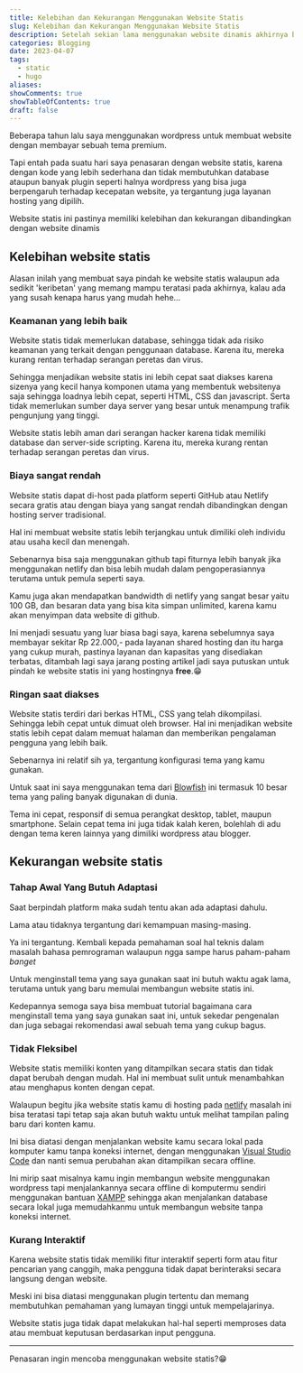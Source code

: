 ```yaml
---
title: Kelebihan dan Kekurangan Menggunakan Website Statis
slug: Kelebihan dan Kekurangan Menggunakan Website Statis
description: Setelah sekian lama menggunakan website dinamis akhirnya beralih ke website statis juga
categories: Blogging
date: 2023-04-07
tags:
  - static
  - hugo
aliases:
showComments: true
showTableOfContents: true
draft: false
---
```


Beberapa tahun lalu saya menggunakan wordpress untuk membuat website dengan membayar sebuah tema premium.

Tapi entah pada suatu hari saya penasaran dengan website statis, karena dengan kode yang lebih sederhana dan tidak membutuhkan database ataupun banyak plugin seperti halnya wordpress yang bisa juga berpengaruh terhadap kecepatan website, ya tergantung juga layanan hosting yang dipilih.

Website statis ini pastinya memiliki kelebihan dan kekurangan dibandingkan dengan website dinamis

## Kelebihan website statis

Alasan inilah yang membuat saya pindah ke website statis walaupun ada sedikit 'keribetan' yang memang mampu teratasi pada akhirnya, kalau ada yang susah kenapa harus yang mudah hehe...

### Keamanan yang lebih baik

Website statis tidak memerlukan database, sehingga tidak ada risiko keamanan yang terkait dengan penggunaan database. Karena itu, mereka kurang rentan terhadap serangan peretas dan virus.

Sehingga menjadikan website statis ini lebih cepat saat diakses karena sizenya yang kecil hanya komponen utama yang membentuk websitenya saja sehingga loadnya lebih cepat, seperti HTML, CSS dan javascript. Serta tidak memerlukan sumber daya server yang besar untuk menampung trafik pengunjung yang tinggi.

Website statis lebih aman dari serangan hacker karena tidak memiliki database dan server-side scripting. Karena itu, mereka kurang rentan terhadap serangan peretas dan virus.

### Biaya sangat rendah

Website statis dapat di-host pada platform seperti GitHub atau Netlify secara gratis atau dengan biaya yang sangat rendah dibandingkan dengan hosting server tradisional.

Hal ini membuat website statis lebih terjangkau untuk dimiliki oleh individu atau usaha kecil dan menengah.

Sebenarnya bisa saja menggunakan github tapi fiturnya lebih banyak jika menggunakan netlify dan bisa lebih mudah dalam pengoperasiannya terutama untuk pemula seperti saya.

Kamu juga akan mendapatkan bandwidth di netlify yang sangat besar yaitu 100 GB, dan besaran data yang bisa kita simpan unlimited, karena kamu akan menyimpan data website di github.

Ini menjadi sesuatu yang luar biasa bagi saya, karena sebelumnya saya membayar sekitar Rp 22.000,- pada layanan shared hosting dan itu harga yang cukup murah, pastinya layanan dan kapasitas yang disediakan terbatas, ditambah lagi saya jarang posting artikel jadi saya putuskan untuk pindah ke website statis ini yang hostingnya **free**.😁

### Ringan saat diakses

Website statis terdiri dari berkas HTML, CSS yang telah dikompilasi. Sehingga lebih cepat untuk dimuat oleh browser. Hal ini menjadikan website statis lebih cepat dalam memuat halaman dan memberikan pengalaman pengguna yang lebih baik.

Sebenarnya ini relatif sih ya, tergantung konfigurasi tema yang kamu gunakan.

Untuk saat ini saya menggunakan tema dari [Blowfish](https://blowfish.page) ini termasuk 10 besar tema yang paling banyak digunakan di dunia.

Tema ini cepat, responsif di semua perangkat desktop, tablet, maupun smartphone. Selain cepat tema ini juga tidak kalah keren, bolehlah di adu dengan tema keren lainnya yang dimiliki wordpress atau blogger.

## Kekurangan website statis

### Tahap Awal Yang Butuh Adaptasi

Saat berpindah platform maka sudah tentu akan ada adaptasi dahulu.

Lama atau tidaknya tergantung dari kemampuan masing-masing.

Ya ini tergantung. Kembali kepada pemahaman soal hal teknis dalam masalah bahasa pemrograman walaupun ngga sampe harus paham-paham _banget_

Untuk menginstall tema yang saya gunakan saat ini butuh waktu agak lama, terutama untuk yang baru memulai membangun website statis ini.

Kedepannya semoga saya bisa membuat tutorial bagaimana cara menginstall tema yang saya gunakan saat ini, untuk sekedar pengenalan dan juga sebagai rekomendasi awal sebuah tema yang cukup bagus.

### Tidak Fleksibel

Website statis memiliki konten yang ditampilkan secara statis dan tidak dapat berubah dengan mudah. Hal ini membuat sulit untuk menambahkan atau menghapus konten dengan cepat.

Walaupun begitu jika website statis kamu di hosting pada [netlify](https://netlify.com) masalah ini bisa teratasi tapi tetap saja akan butuh waktu untuk melihat tampilan paling baru dari konten kamu.

Ini bisa diatasi dengan menjalankan website kamu secara lokal pada komputer kamu tanpa koneksi internet, dengan menggunakan [Visual Studio Code](https://code.visualstudio.com/) dan nanti semua perubahan akan ditampilkan secara offline.

Ini mirip saat misalnya kamu ingin membangun website menggunakan wordpress tapi menjalankannya secara offline di komputermu sendiri menggunakan bantuan [XAMPP](https://www.apachefriends.org/download.html) sehingga akan menjalankan database secara lokal juga memudahkanmu untuk membangun website tanpa koneksi internet.

### Kurang Interaktif

Karena website statis tidak memiliki fitur interaktif seperti form atau fitur pencarian yang canggih, maka pengguna tidak dapat berinteraksi secara langsung dengan website.

Meski ini bisa diatasi menggunakan plugin tertentu dan memang membutuhkan pemahaman yang lumayan tinggi untuk mempelajarinya.

Website statis juga tidak dapat melakukan hal-hal seperti memproses data atau membuat keputusan berdasarkan input pengguna.

---

Penasaran ingin mencoba menggunakan website statis?😁

<div>
<script async src="https://pagead2.googlesyndication.com/pagead/js/adsbygoogle.js?client=ca-pub-1028861450285140"
     crossorigin="anonymous"></script>
<!-- Iklan horizontal -->
<ins class="adsbygoogle"
     style="display:block"
     data-ad-client="ca-pub-1028861450285140"
     data-ad-slot="1294831496"
     data-ad-format="auto"
     data-full-width-responsive="true"></ins>
<script>
     (adsbygoogle = window.adsbygoogle || []).push({});
</script>
</div>
